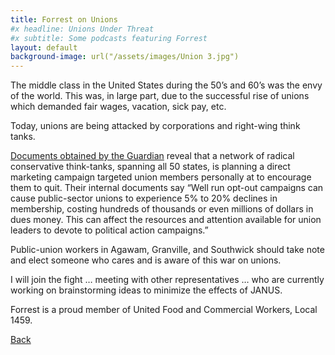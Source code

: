 ```yaml
---
title: Forrest on Unions
#x headline: Unions Under Threat
#x subtitle: Some podcasts featuring Forrest
layout: default
background-image: url("/assets/images/Union 3.jpg")
---
```

The middle class in the United States during the 50’s and 60’s was the envy of the world.  This was, in large part, due to the successful rise of unions which demanded fair wages, vacation, sick pay, etc.

Today, unions are being attacked by corporations and right-wing think tanks.

<a href="https://www.theguardian.com/us-news/2018/may/15/rightwing-thinktanks-secret-plot-against-unions">Documents obtained by the Guardian</a> reveal that a network of radical conservative think-tanks, spanning all 50 states, is planning a direct marketing campaign targeted union members personally at to encourage them to quit.
Their internal documents say “Well run opt-out campaigns can cause public-sector unions to experience 5% to 20% declines in membership, costing hundreds of thousands or even millions of dollars in dues money. This can affect the resources and attention available for union leaders to devote to political action campaigns.”

Public-union workers in Agawam, Granville, and Southwick should take note and elect someone who cares and is aware of this war on unions.

I will join the fight … meeting with other representatives … who are currently working on brainstorming ideas to minimize the effects of JANUS.

Forrest is a proud member of United Food and Commercial Workers, Local 1459.

<a href="/platform.html">Back</a>
